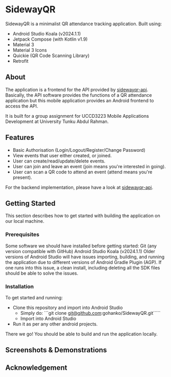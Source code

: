 # SidewayQR
SidewayQR is a minimalist QR attendance tracking application. Built using:

- Android Studio Koala (v2024.1.1)
- Jetpack Compose (with Kotlin v1.9)
- Material 3
- Material 3 Icons
- Quickie (QR Code Scanning Library)
- Retrofit

## About
The application is a frontend for the API provided by [sidewayqr-api](https://github.com/gohanko/sidewayqr-api). Basically, the API software provides the functions of a QR attendance application but this mobile application provides an Android frontend to access the API.

It is built for a group assignment for UCCD3223 Mobile Applications Development at University Tunku Abdul Rahman.

## Features
- Basic Authorisation (Login/Logout/Register/Change Password)
- View events that user either created, or joined.
- User can create/read/update/delete events.
- User can join and leave an event (join means you're interested in going).
- User can scan a QR code to attend an event (attend means you're present).

For the backend implementation, please have a look at [sidewayqr-api](https://github.com/gohanko/sidewayqr-api).

## Getting Started
This section describes how to get started with building the application on our local machine.

### Prerequisites
Some software we should have installed before getting started:
Git (any version compatible with GitHub)
Android Studio Koala (v2024.1.1)
Older versions of Android Studio will have issues importing, building, and running the application due to different versions of Android Gradle Plugin (AGP). If one runs into this issue, a clean install, including deleting all the SDK files should be able to solve the issues.

### Installation
To get started and running:

- Clone this repository and import into Android Studio
  - Simply do: ```git clone git@github.com:gohanko/SidewayQR.git`````
  - Import into Android Studio
- Run it as per any other android projects.

There we go! You should be able to build and run the application locally.

## Screenshots & Demonstrations

## Acknowledgement

